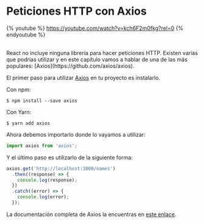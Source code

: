 # Peticiones HTTP con Axios

{% youtube %} https://youtube.com/watch?v=kch6F2m0fkg?rel=0 {% endyoutube %}

<br>
React no incluye ninguna librería para hacer peticiones HTTP. Existen varias que podrías utilizar y en este capítulo vamos a hablar de una de las más populares: [Axios](https://github.com/axios/axios).

El primer paso para utilizar [Axios](https://github.com/axios/axios) en tu proyecto es instalarlo.

Con npm:

```shell
$ npm install --save axios
```

Con Yarn:

```shell
$ yarn add axios
```

Ahora debemos importarlo donde lo vayamos a utilizar:

```js
import axios from 'axios';
```

Y el último paso es utilizarlo de la siguiente forma:

```js
axios.get('http://localhost:3000/names')
  .then((response) => {
    console.log(response);
  })
  .catch((error) => {
    console.log(error);
  });
```

La documentación completa de Axios la encuentras en [este enlace](https://github.com/axios/axios).
